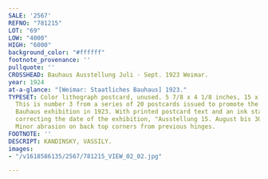 ```yaml
---
SALE: '2567'
REFNO: "781215"
LOT: "69"
LOW: "4000"
HIGH: "6000"
background_color: "#ffffff"
footnote_provenance: ''
pullquote: ''
CROSSHEAD: Bauhaus Ausstellung Juli - Sept. 1923 Weimar.
year: 1924
at-a-glance: "[Weimar: Staatliches Bauhaus] 1923."
TYPESET: Color lithograph postcard, unused. 5 7/8 x 4 1/8 inches, 15 x 10 1/2 cm.
  This is number 3 from a series of 20 postcards issued to promote the first, official
  Bauhaus exhibition in 1923. With printed postcard text and an ink stamp on verso
  correcting the date of the exhibition, "Ausstellung 15. August bis 30. September."
  Minor abrasion on back top corners from previous hinges.
FOOTNOTE: ''
DESCRIPT: KANDINSKY, VASSILY.
images:
- "/v1618586135/2567/781215_VIEW_02_02.jpg"

---
```

